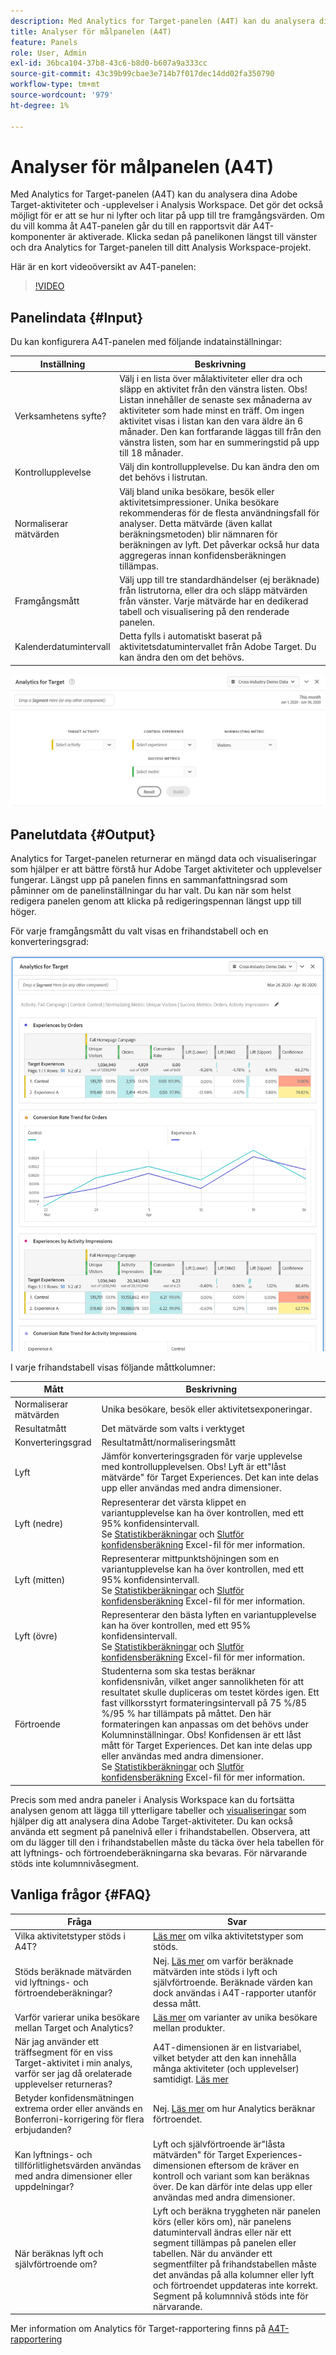 ```yaml
---
description: Med Analytics for Target-panelen (A4T) kan du analysera dina Adobe Target-aktiviteter och -upplevelser i Analysis Workspace.
title: Analyser för målpanelen (A4T)
feature: Panels
role: User, Admin
exl-id: 36bca104-37b8-43c6-b8d0-b607a9a333cc
source-git-commit: 43c39b99cbae3e714b7f017dec14dd02fa350790
workflow-type: tm+mt
source-wordcount: '979'
ht-degree: 1%

---
```


# Analyser för målpanelen (A4T)

Med Analytics for Target-panelen (A4T) kan du analysera dina Adobe Target-aktiviteter och -upplevelser i Analysis Workspace. Det gör det också möjligt för er att se hur ni lyfter och litar på upp till tre framgångsvärden. Om du vill komma åt A4T-panelen går du till en rapportsvit där A4T-komponenter är aktiverade. Klicka sedan på panelikonen längst till vänster och dra Analytics for Target-panelen till ditt Analysis Workspace-projekt.

Här är en kort videoöversikt av A4T-panelen:

>[!VIDEO](https://video.tv.adobe.com/v/37247/?quality=12)

## Panelindata {#Input}

Du kan konfigurera A4T-panelen med följande indatainställningar:

| Inställning | Beskrivning |
|---|---|
| Verksamhetens syfte? | Välj i en lista över målaktiviteter eller dra och släpp en aktivitet från den vänstra listen. Obs! Listan innehåller de senaste sex månaderna av aktiviteter som hade minst en träff. Om ingen aktivitet visas i listan kan den vara äldre än 6 månader. Den kan fortfarande läggas till från den vänstra listen, som har en summeringstid på upp till 18 månader. |
| Kontrollupplevelse | Välj din kontrollupplevelse. Du kan ändra den om det behövs i listrutan. |
| Normaliserar mätvärden | Välj bland unika besökare, besök eller aktivitetsimpressioner. Unika besökare rekommenderas för de flesta användningsfall för analyser. Detta mätvärde (även kallat beräkningsmetoden) blir nämnaren för beräkningen av lyft. Det påverkar också hur data aggregeras innan konfidensberäkningen tillämpas. |
| Framgångsmått | Välj upp till tre standardhändelser (ej beräknade) från listrutorna, eller dra och släpp mätvärden från vänster. Varje mätvärde har en dedikerad tabell och visualisering på den renderade panelen. |
| Kalenderdatumintervall | Detta fylls i automatiskt baserat på aktivitetsdatumintervallet från Adobe Target. Du kan ändra den om det behövs. |

![Panel builder](assets/a4t-panel-builder2.png)

## Panelutdata {#Output}

Analytics for Target-panelen returnerar en mängd data och visualiseringar som hjälper er att bättre förstå hur Adobe Target aktiviteter och upplevelser fungerar. Längst upp på panelen finns en sammanfattningsrad som påminner om de panelinställningar du har valt. Du kan när som helst redigera panelen genom att klicka på redigeringspennan längst upp till höger.

För varje framgångsmått du valt visas en frihandstabell och en konverteringsgrad:

![Återgiven](assets/a4t-rendered.png)

I varje frihandstabell visas följande måttkolumner:

| Mått | Beskrivning |
|---|---|
| Normaliserar mätvärden | Unika besökare, besök eller aktivitetsexponeringar. |
| Resultatmått | Det mätvärde som valts i verktyget |
| Konverteringsgrad | Resultatmått/normaliseringsmått |
| Lyft | Jämför konverteringsgraden för varje upplevelse med kontrollupplevelsen. Obs! Lyft är ett&quot;låst mätvärde&quot; för Target Experiences. Det kan inte delas upp eller användas med andra dimensioner. |
| Lyft (nedre) | Representerar det värsta klippet en variantupplevelse kan ha över kontrollen, med ett 95% konfidensintervall.<br>Se [Statistikberäkningar](https://experienceleague.adobe.com/docs/target/using/reports/statistical-methodology/statistical-calculations.html) och [Slutför konfidensberäkning](https://experienceleague.adobe.com/docs/target/assets/complete_confidence_calculator.xlsx) Excel-fil för mer information. |
| Lyft (mitten) | Representerar mittpunktshöjningen som en variantupplevelse kan ha över kontrollen, med ett 95% konfidensintervall. <br>Se [Statistikberäkningar](https://experienceleague.adobe.com/docs/target/using/reports/statistical-methodology/statistical-calculations.html) och [Slutför konfidensberäkning](https://experienceleague.adobe.com/docs/target/assets/complete_confidence_calculator.xlsx) Excel-fil för mer information. |
| Lyft (övre) | Representerar den bästa lyften en variantupplevelse kan ha över kontrollen, med ett 95% konfidensintervall.<br>Se [Statistikberäkningar](https://experienceleague.adobe.com/docs/target/using/reports/statistical-methodology/statistical-calculations.html) och [Slutför konfidensberäkning](https://experienceleague.adobe.com/docs/target/assets/complete_confidence_calculator.xlsx) Excel-fil för mer information. |
| Förtroende | Studenterna som ska testas beräknar konfidensnivån, vilket anger sannolikheten för att resultatet skulle dupliceras om testet kördes igen. Ett fast villkorsstyrt formateringsintervall på 75 %/85 %/95 % har tillämpats på måttet. Den här formateringen kan anpassas om det behövs under Kolumninställningar. Obs! Konfidensen är ett låst mått för Target Experiences. Det kan inte delas upp eller användas med andra dimensioner.<br>Se [Statistikberäkningar](https://experienceleague.adobe.com/docs/target/using/reports/statistical-methodology/statistical-calculations.html) och [Slutför konfidensberäkning](https://experienceleague.adobe.com/docs/target/assets/complete_confidence_calculator.xlsx) Excel-fil för mer information. |

Precis som med andra paneler i Analysis Workspace kan du fortsätta analysen genom att lägga till ytterligare tabeller och [visualiseringar](https://experienceleague.adobe.com/docs/analytics/analyze/analysis-workspace/visualizations/freeform-analysis-visualizations.html) som hjälper dig att analysera dina Adobe Target-aktiviteter. Du kan också använda ett segment på panelnivå eller i frihandstabellen. Observera, att om du lägger till den i frihandstabellen måste du täcka över hela tabellen för att lyftnings- och förtroendeberäkningarna ska bevaras. För närvarande stöds inte kolumnnivåsegment.

## Vanliga frågor {#FAQ}

| Fråga | Svar |
|---|---|
| Vilka aktivitetstyper stöds i A4T? | [Läs mer](https://experienceleague.adobe.com/docs/target/using/integrate/a4t/a4t-faq/a4t-faq-activity-setup.html) om vilka aktivitetstyper som stöds. |
| Stöds beräknade mätvärden vid lyftnings- och förtroendeberäkningar? | Nej. [Läs mer](https://experienceleague.adobe.com/docs/target/using/integrate/a4t/a4t-faq/a4t-faq-lift-and-confidence.html) om varför beräknade mätvärden inte stöds i lyft och självförtroende. Beräknade värden kan dock användas i A4T-rapporter utanför dessa mått. |
| Varför varierar unika besökare mellan Target och Analytics? | [Läs mer](https://experienceleague.adobe.com/docs/target/using/integrate/a4t/a4t-faq/a4t-faq-viewing-reports.html) om varianter av unika besökare mellan produkter. |
| När jag använder ett träffsegment för en viss Target-aktivitet i min analys, varför ser jag då orelaterade upplevelser returneras? | A4T-dimensionen är en listvariabel, vilket betyder att den kan innehålla många aktiviteter (och upplevelser) samtidigt. [Läs mer](https://experienceleague.adobe.com/docs/target/using/integrate/a4t/a4t-faq/a4t-faq-viewing-reports.html) |
| Betyder konfidensmätningen extrema order eller används en Bonferroni-korrigering för flera erbjudanden? | Nej. [Läs mer](https://experienceleague.adobe.com/docs/target/using/integrate/a4t/a4t-faq/a4t-faq-lift-and-confidence.html) om hur Analytics beräknar förtroendet. |
| Kan lyftnings- och tillförlitlighetsvärden användas med andra dimensioner eller uppdelningar? | Lyft och självförtroende är&quot;låsta mätvärden&quot; för Target Experiences-dimensionen eftersom de kräver en kontroll och variant som kan beräknas över. De kan därför inte delas upp eller användas med andra dimensioner. |
| När beräknas lyft och självförtroende om? | Lyft och beräkna tryggheten när panelen körs (eller körs om), när panelens datumintervall ändras eller när ett segment tillämpas på panelen eller tabellen. När du använder ett segmentfilter på frihandstabellen måste det användas på alla kolumner eller lyft och förtroendet uppdateras inte korrekt. Segment på kolumnnivå stöds inte för närvarande. |

Mer information om Analytics för Target-rapportering finns på [A4T-rapportering](https://experienceleague.adobe.com/docs/target/using/integrate/a4t/reporting.html)
